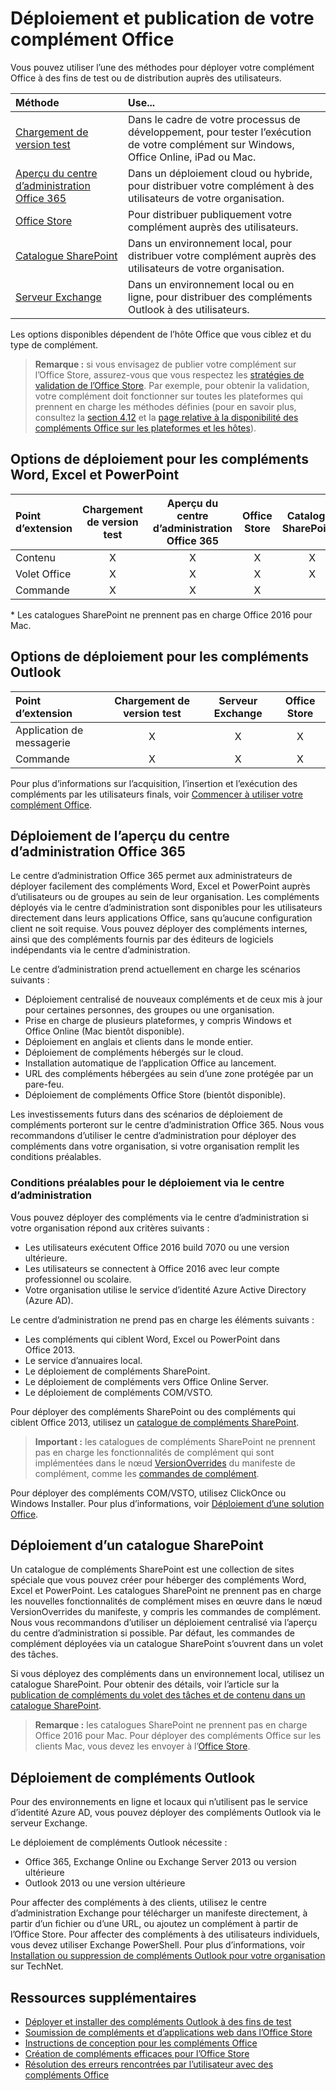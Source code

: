 
# <a name="deploy-and-publish-your-office-add-in"></a>Déploiement et publication de votre complément Office

Vous pouvez utiliser l’une des méthodes pour déployer votre complément Office à des fins de test ou de distribution auprès des utilisateurs.

|**Méthode**|**Use...**|
|:---------|:------------|
|[Chargement de version test](../testing/create-a-network-shared-folder-catalog-for-task-pane-and-content-add-ins.md)|Dans le cadre de votre processus de développement, pour tester l’exécution de votre complément sur Windows, Office Online, iPad ou Mac.|
|[Aperçu du centre d’administration Office 365](#office-365-admin-center-preview)|Dans un déploiement cloud ou hybride, pour distribuer votre complément à des utilisateurs de votre organisation.|
|[Office Store]|Pour distribuer publiquement votre complément auprès des utilisateurs.|
|[Catalogue SharePoint](publish-task-pane-and-content-add-ins-to-an-add-in-catalog.md)|Dans un environnement local, pour distribuer votre complément auprès des utilisateurs de votre organisation.|
|[Serveur Exchange](#outlook-add-in-deployment)|Dans un environnement local ou en ligne, pour distribuer des compléments Outlook à des utilisateurs.|

Les options disponibles dépendent de l’hôte Office que vous ciblez et du type de complément.

>**Remarque :** si vous envisagez de publier votre complément sur l’Office Store, assurez-vous que vous respectez les [stratégies de validation de l’Office Store](https://msdn.microsoft.com/en-us/library/jj220035.aspx). Par exemple, pour obtenir la validation, votre complément doit fonctionner sur toutes les plateformes qui prennent en charge les méthodes définies (pour en savoir plus, consultez la [section 4.12](https://dev.office.com/officestore/docs/validation-policies#4-apps-and-add-ins-behave-predictably) et la [page relative à la disponibilité des compléments Office sur les plateformes et les hôtes](https://dev.office.com/add-in-availability)).

## <a name="deployment-options-for-word-excel-and-powerpoint-add-ins"></a>Options de déploiement pour les compléments Word, Excel et PowerPoint

| Point d’extension            | Chargement de version test | Aperçu du centre d’administration Office 365 |Office Store| Catalogue SharePoint*  |
|:----------------|:-----------:|:------------------:|:-------------------------------:|:------------:|
| Contenu         | X           | X                  | X                               | X|
| Volet Office       | X           | X                  | X                               | X|
| Commande           | X           | X                  | X                               |  |

&#42; Les catalogues SharePoint ne prennent pas en charge Office 2016 pour Mac.

## <a name="deployment-options-for-outlook-add-ins"></a>Options de déploiement pour les compléments Outlook

| Point d’extension     | Chargement de version test | Serveur Exchange | Office Store |
|:---------|:-----------:|:---------------:|:------------:|
| Application de messagerie | X           | X               | X            |
| Commande  | X           | X               | X            |


Pour plus d’informations sur l’acquisition, l’insertion et l’exécution des compléments par les utilisateurs finals, voir [Commencer à utiliser votre complément Office](https://support.office.com/en-ie/article/Start-using-your-Office-Add-in-82e665c4-6700-4b56-a3f3-ef5441996862?ui=en-US&rs=en-IE&ad=IE).

## <a name="office-365-admin-center-preview-deployment"></a>Déploiement de l’aperçu du centre d’administration Office 365

Le centre d’administration Office 365 permet aux administrateurs de déployer facilement des compléments Word, Excel et PowerPoint auprès d’utilisateurs ou de groupes au sein de leur organisation. Les compléments déployés via le centre d’administration sont disponibles pour les utilisateurs directement dans leurs applications Office, sans qu’aucune configuration client ne soit requise. Vous pouvez déployer des compléments internes, ainsi que des compléments fournis par des éditeurs de logiciels indépendants via le centre d’administration.

Le centre d’administration prend actuellement en charge les scénarios suivants :

- Déploiement centralisé de nouveaux compléments et de ceux mis à jour pour certaines personnes, des groupes ou une organisation.
- Prise en charge de plusieurs plateformes, y compris Windows et Office Online (Mac bientôt disponible).
- Déploiement en anglais et clients dans le monde entier.
- Déploiement de compléments hébergés sur le cloud.
- Installation automatique de l’application Office au lancement.
- URL des compléments hébergées au sein d’une zone protégée par un pare-feu.
- Déploiement de compléments Office Store (bientôt disponible).

<!--
The admin center also includes a pre-deployment validation checking service.
-->

Les investissements futurs dans des scénarios de déploiement de compléments porteront sur le centre d’administration Office 365. Nous vous recommandons d’utiliser le centre d’administration pour déployer des compléments dans votre organisation, si votre organisation remplit les conditions préalables.

### <a name="prerequisites-for-admin-center-deployment"></a>Conditions préalables pour le déploiement via le centre d’administration 

Vous pouvez déployer des compléments via le centre d’administration si votre organisation répond aux critères suivants :

- Les utilisateurs exécutent Office 2016 build 7070 ou une version ultérieure.
- Les utilisateurs se connectent à Office 2016 avec leur compte professionnel ou scolaire.
- Votre organisation utilise le service d’identité Azure Active Directory (Azure AD).

Le centre d’administration ne prend pas en charge les éléments suivants :

- Les compléments qui ciblent Word, Excel ou PowerPoint dans Office 2013.
- Le service d’annuaires local.
- Le déploiement de compléments SharePoint.
- Le déploiement de compléments vers Office Online Server.
- Le déploiement de compléments COM/VSTO.

Pour déployer des compléments SharePoint ou des compléments qui ciblent Office 2013, utilisez un [catalogue de compléments SharePoint](publish-task-pane-and-content-add-ins-to-an-add-in-catalog.md).

>**Important :** les catalogues de compléments SharePoint ne prennent pas en charge les fonctionnalités de complément qui sont implémentées dans le nœud [VersionOverrides](../../reference/manifest/versionoverrides.md) du manifeste de complément, comme les [commandes de complément](../design/add-in-commands.md). 

Pour déployer des compléments COM/VSTO, utilisez ClickOnce ou Windows Installer. Pour plus d’informations, voir [Déploiement d’une solution Office](https://msdn.microsoft.com/en-us/library/bb386179.aspx).

## <a name="sharepoint-catalog-deployment"></a>Déploiement d’un catalogue SharePoint

Un catalogue de compléments SharePoint est une collection de sites spéciale que vous pouvez créer pour héberger des compléments Word, Excel et PowerPoint. Les catalogues SharePoint ne prennent pas en charge les nouvelles fonctionnalités de complément mises en œuvre dans le nœud VersionOverrides du manifeste, y compris les commandes de complément. Nous vous recommandons d’utiliser un déploiement centralisé via l’aperçu du centre d’administration si possible. Par défaut, les commandes de complément déployées via un catalogue SharePoint s’ouvrent dans un volet des tâches.

Si vous déployez des compléments dans un environnement local, utilisez un catalogue SharePoint. Pour obtenir des détails, voir l’article sur la [publication de compléments du volet des tâches et de contenu dans un catalogue SharePoint](publish-task-pane-and-content-add-ins-to-an-add-in-catalog.md).

> **Remarque :** les catalogues SharePoint ne prennent pas en charge Office 2016 pour Mac. Pour déployer des compléments Office sur les clients Mac, vous devez les envoyer à l’[Office Store]. 

## <a name="outlook-add-in-deployment"></a>Déploiement de compléments Outlook

Pour des environnements en ligne et locaux qui n’utilisent pas le service d’identité Azure AD, vous pouvez déployer des compléments Outlook via le serveur Exchange. 

Le déploiement de compléments Outlook nécessite :

- Office 365, Exchange Online ou Exchange Server 2013 ou version ultérieure
- Outlook 2013 ou une version ultérieure

Pour affecter des compléments à des clients, utilisez le centre d’administration Exchange pour télécharger un manifeste directement, à partir d’un fichier ou d’une URL, ou ajoutez un complément à partir de l’Office Store. Pour affecter des compléments à des utilisateurs individuels, vous devez utiliser Exchange PowerShell. Pour plus d’informations, voir [Installation ou suppression de compléments Outlook pour votre organisation](https://technet.microsoft.com/en-us/library/jj943752(v=exchg.150).aspx) sur TechNet.


## <a name="additional-resources"></a>Ressources supplémentaires

- [Déployer et installer des compléments Outlook à des fins de test](../outlook/testing-and-tips.md) 
- [Soumission de compléments et d’applications web dans l’Office Store][Office Store]
- [Instructions de conception pour les compléments Office](../design/add-in-design)
- [Création de compléments efficaces pour l’Office Store](https://msdn.microsoft.com/en-us/library/jj635874.aspx)
- [Résolution des erreurs rencontrées par l’utilisateur avec des compléments Office](../testing/testing-and-troubleshooting.md)

[Office Store]: http://msdn.microsoft.com/library/ff075782-1303-4517-91cc-b3d730e9b9ae%28Office.15%29.aspx
[Office Add-in host and platform availability]: http://dev.office.com/add-in-availability
